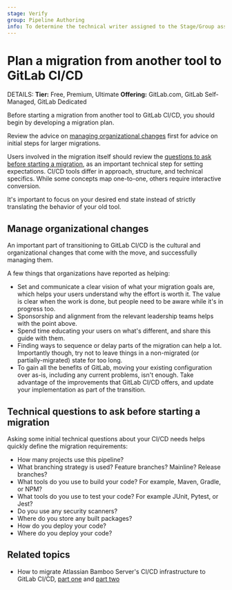 ```yaml
---
stage: Verify
group: Pipeline Authoring
info: To determine the technical writer assigned to the Stage/Group associated with this page, see https://handbook.gitlab.com/handbook/product/ux/technical-writing/#assignments
---
```


# Plan a migration from another tool to GitLab CI/CD

DETAILS:
**Tier:** Free, Premium, Ultimate
**Offering:** GitLab.com, GitLab Self-Managed, GitLab Dedicated

Before starting a migration from another tool to GitLab CI/CD, you should begin by
developing a migration plan.

Review the advice on [managing organizational changes](#manage-organizational-changes)
first for advice on initial steps for larger migrations.

Users involved in the migration itself should review the [questions to ask before starting a migration](#technical-questions-to-ask-before-starting-a-migration),
as an important technical step for setting expectations. CI/CD tools differ in approach,
structure, and technical specifics. While some concepts map one-to-one, others require
interactive conversion.

It's important to focus on your desired end state instead of strictly translating
the behavior of your old tool.

## Manage organizational changes

An important part of transitioning to GitLab CI/CD is the cultural and organizational
changes that come with the move, and successfully managing them.

A few things that organizations have reported as helping:

- Set and communicate a clear vision of what your migration goals are, which helps
  your users understand why the effort is worth it. The value is clear when
  the work is done, but people need to be aware while it's in progress too.
- Sponsorship and alignment from the relevant leadership teams helps with the point above.
- Spend time educating your users on what's different, and share this guide
  with them.
- Finding ways to sequence or delay parts of the migration can help a lot. Importantly though,
  try not to leave things in a non-migrated (or partially-migrated) state for too
  long.
- To gain all the benefits of GitLab, moving your existing configuration over as-is,
  including any current problems, isn't enough. Take advantage of the improvements
  that GitLab CI/CD offers, and update your implementation as part of the transition.

## Technical questions to ask before starting a migration

Asking some initial technical questions about your CI/CD needs helps quickly define
the migration requirements:

- How many projects use this pipeline?
- What branching strategy is used? Feature branches? Mainline? Release branches?
- What tools do you use to build your code? For example, Maven, Gradle, or NPM?
- What tools do you use to test your code? For example JUnit, Pytest, or Jest?
- Do you use any security scanners?
- Where do you store any built packages?
- How do you deploy your code?
- Where do you deploy your code?

## Related topics

- How to migrate Atlassian Bamboo Server's CI/CD infrastructure to GitLab CI/CD, [part one](https://about.gitlab.com/blog/2022/07/06/migration-from-atlassian-bamboo-server-to-gitlab-ci/)
  and [part two](https://about.gitlab.com/blog/2022/07/11/how-to-migrate-atlassians-bamboo-servers-ci-cd-infrastructure-to-gitlab-ci-part-two/)

